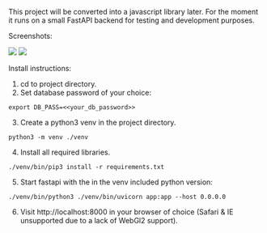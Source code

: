 This project will be converted into a javascript library later. For the moment it runs on a small FastAPI backend for testing and development purposes.

Screenshots:

![](https://github.com/arbobendik/web-ray-tracer/blob/master/screenshots/screen0.png?raw=true)
![](https://github.com/arbobendik/web-ray-tracer/blob/master/screenshots/screen1.png?raw=true)

Install instructions:

1. cd to project directory.
2. Set database password of your choice:
```
export DB_PASS=<<your_db_password>>
```
3. Create a python3 venv in the project directory.
```
python3 -m venv ./venv
```
4. Install all required libraries.
```
./venv/bin/pip3 install -r requirements.txt
```
5. Start fastapi with the in the venv included python version:
```
./venv/bin/python3 ./venv/bin/uvicorn app:app --host 0.0.0.0
```
6. Visit http://localhost:8000 in your browser of choice (Safari & IE unsupported due to a lack of WebGl2 support).
